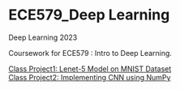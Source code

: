 # ECE579_Deep Learning
Deep Learning 2023

Coursework for ECE579 : Intro to Deep Learning.

[Class Project1: Lenet-5 Model on MNIST Dataset](https://github.com/Sanchit98/Lenet-5-Model-on-MNIST)<br>
[Class Project2: Implementing CNN using NumPy](https://github.com/Sanchit98/Implementing-CNN-using-NumPy)

